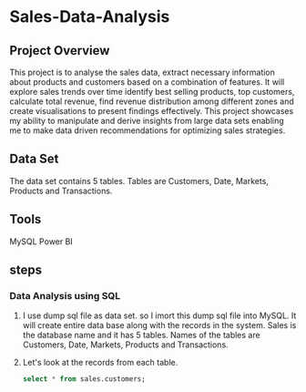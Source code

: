 # Sales-Data-Analysis

## Project Overview
This project is to analyse the sales data, extract necessary information about products and customers based on a combination of features. It will explore sales trends over time identify best selling products, top customers, calculate total revenue, find revenue distribution among different zones and create visualisations to present findings effectively. This project showcases my ability to manipulate and derive insights from large data sets enabling me to make data driven recommendations for optimizing sales strategies.

## Data Set
The data set contains 5 tables. Tables are Customers, Date, Markets, Products and Transactions.


## Tools
 
 MySQL 
 Power BI 

 ## steps
  ### Data Analysis using SQL
 1) I use dump sql file as data set. so I imort this dump sql file into MySQL. It will create entire data base along with the records in the system. Sales is the database name and it has 5 tables. Names of the tables are Customers, Date, Markets, Products and Transactions.

 2) Let's look at the records from each table.
    ```sql
    select * from sales.customers;
    ``` 



















 
